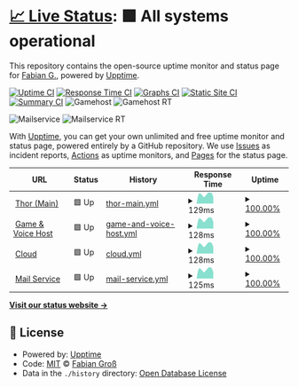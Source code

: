 # [📈 Live Status](https://status.fgross.cloud): <!--live status--> **🟩 All systems operational**

This repository contains the open-source uptime monitor and status page for [Fabian G.](mgservers.xyz), powered by [Upptime](https://github.com/upptime/upptime).

[![Uptime CI](https://github.com/fbigrs/status.fgross.cloud/workflows/Uptime%20CI/badge.svg)](https://github.com/fbigrs/status.fgross.cloud/actions?query=workflow%3A%22Uptime+CI%22)
[![Response Time CI](https://github.com/fbigrs/status.fgross.cloud/workflows/Response%20Time%20CI/badge.svg)](https://github.com/fbigrs/status.fgross.cloud/actions?query=workflow%3A%22Response+Time+CI%22)
[![Graphs CI](https://github.com/fbigrs/status.fgross.cloud/workflows/Graphs%20CI/badge.svg)](https://github.com/fbigrs/status.fgross.cloud/actions?query=workflow%3A%22Graphs+CI%22)
[![Static Site CI](https://github.com/fbigrs/status.fgross.cloud/workflows/Static%20Site%20CI/badge.svg)](https://github.com/fbigrs/status.fgross.cloud/actions?query=workflow%3A%22Static+Site+CI%22)
[![Summary CI](https://github.com/fbigrs/status.fgross.cloud/workflows/Summary%20CI/badge.svg)](https://github.com/fbigrs/status.fgross.cloud/actions?query=workflow%3A%22Summary+CI%22)
![Gamehost](https://img.shields.io/endpoint?url=https%3A%2F%2Fraw.githubusercontent.com%2Ffbigrs%2Fstatus%2Fmaster%2Fapi%2Fgamehost%2Fuptime.json)
![Gamehost RT](https://img.shields.io/endpoint?url=https%3A%2F%2Fraw.githubusercontent.com%2Ffbigrs%2Fstatus%2Fmaster%2Fapi%2Fgamehost%2Fresponse-time.json)

![Mailservice](https://img.shields.io/endpoint?url=https%3A%2F%2Fraw.githubusercontent.com%2Ffbigrs%2Fstatus%2Fmaster%2Fapi%2Fmail-service%2Fuptime.json)
![Mailservice RT](https://img.shields.io/endpoint?url=https%3A%2F%2Fraw.githubusercontent.com%2Ffbigrs%2Fstatus%2Fmaster%2Fapi%2Fmail-service%2Fresponse-time.json)

With [Upptime](https://upptime.js.org), you can get your own unlimited and free uptime monitor and status page, powered entirely by a GitHub repository. We use [Issues](https://github.com/fbigrs/status.fgross.cloud/issues) as incident reports, [Actions](https://github.com/fbigrs/status.fgross.cloud/actions) as uptime monitors, and [Pages](https://status.fgross.cloud) for the status page.

<!--start: status pages-->
<!-- This summary is generated by Upptime (https://github.com/upptime/upptime) -->
<!-- Do not edit this manually, your changes will be overwritten -->
<!-- prettier-ignore -->
| URL | Status | History | Response Time | Uptime |
| --- | ------ | ------- | ------------- | ------ |
| <img alt="" src="https://icons.duckduckgo.com/ip3/null.ico" height="13"> [Thor (Main)](144.76.40.174) | 🟩 Up | [thor-main.yml](https://github.com/fbigrs/status/commits/HEAD/history/thor-main.yml) | <details><summary><img alt="Response time graph" src="./graphs/thor-main/response-time-week.png" height="20"> 129ms</summary><br><a href="https://status.fgross.cloud/history/thor-main"><img alt="Response time 119" src="https://img.shields.io/endpoint?url=https%3A%2F%2Fraw.githubusercontent.com%2Ffbigrs%2Fstatus%2FHEAD%2Fapi%2Fthor-main%2Fresponse-time.json"></a><br><a href="https://status.fgross.cloud/history/thor-main"><img alt="24-hour response time 94" src="https://img.shields.io/endpoint?url=https%3A%2F%2Fraw.githubusercontent.com%2Ffbigrs%2Fstatus%2FHEAD%2Fapi%2Fthor-main%2Fresponse-time-day.json"></a><br><a href="https://status.fgross.cloud/history/thor-main"><img alt="7-day response time 129" src="https://img.shields.io/endpoint?url=https%3A%2F%2Fraw.githubusercontent.com%2Ffbigrs%2Fstatus%2FHEAD%2Fapi%2Fthor-main%2Fresponse-time-week.json"></a><br><a href="https://status.fgross.cloud/history/thor-main"><img alt="30-day response time 121" src="https://img.shields.io/endpoint?url=https%3A%2F%2Fraw.githubusercontent.com%2Ffbigrs%2Fstatus%2FHEAD%2Fapi%2Fthor-main%2Fresponse-time-month.json"></a><br><a href="https://status.fgross.cloud/history/thor-main"><img alt="1-year response time 119" src="https://img.shields.io/endpoint?url=https%3A%2F%2Fraw.githubusercontent.com%2Ffbigrs%2Fstatus%2FHEAD%2Fapi%2Fthor-main%2Fresponse-time-year.json"></a></details> | <details><summary><a href="https://status.fgross.cloud/history/thor-main">100.00%</a></summary><a href="https://status.fgross.cloud/history/thor-main"><img alt="All-time uptime 70.62%" src="https://img.shields.io/endpoint?url=https%3A%2F%2Fraw.githubusercontent.com%2Ffbigrs%2Fstatus%2FHEAD%2Fapi%2Fthor-main%2Fuptime.json"></a><br><a href="https://status.fgross.cloud/history/thor-main"><img alt="24-hour uptime 100.00%" src="https://img.shields.io/endpoint?url=https%3A%2F%2Fraw.githubusercontent.com%2Ffbigrs%2Fstatus%2FHEAD%2Fapi%2Fthor-main%2Fuptime-day.json"></a><br><a href="https://status.fgross.cloud/history/thor-main"><img alt="7-day uptime 100.00%" src="https://img.shields.io/endpoint?url=https%3A%2F%2Fraw.githubusercontent.com%2Ffbigrs%2Fstatus%2FHEAD%2Fapi%2Fthor-main%2Fuptime-week.json"></a><br><a href="https://status.fgross.cloud/history/thor-main"><img alt="30-day uptime 39.83%" src="https://img.shields.io/endpoint?url=https%3A%2F%2Fraw.githubusercontent.com%2Ffbigrs%2Fstatus%2FHEAD%2Fapi%2Fthor-main%2Fuptime-month.json"></a><br><a href="https://status.fgross.cloud/history/thor-main"><img alt="1-year uptime 70.62%" src="https://img.shields.io/endpoint?url=https%3A%2F%2Fraw.githubusercontent.com%2Ffbigrs%2Fstatus%2FHEAD%2Fapi%2Fthor-main%2Fuptime-year.json"></a></details>
| <img alt="" src="https://icons.duckduckgo.com/ip3/null.ico" height="13"> [Game & Voice Host](142.132.249.249) | 🟩 Up | [game-and-voice-host.yml](https://github.com/fbigrs/status/commits/HEAD/history/game-and-voice-host.yml) | <details><summary><img alt="Response time graph" src="./graphs/game-and-voice-host/response-time-week.png" height="20"> 128ms</summary><br><a href="https://status.fgross.cloud/history/game-and-voice-host"><img alt="Response time 121" src="https://img.shields.io/endpoint?url=https%3A%2F%2Fraw.githubusercontent.com%2Ffbigrs%2Fstatus%2FHEAD%2Fapi%2Fgame-and-voice-host%2Fresponse-time.json"></a><br><a href="https://status.fgross.cloud/history/game-and-voice-host"><img alt="24-hour response time 94" src="https://img.shields.io/endpoint?url=https%3A%2F%2Fraw.githubusercontent.com%2Ffbigrs%2Fstatus%2FHEAD%2Fapi%2Fgame-and-voice-host%2Fresponse-time-day.json"></a><br><a href="https://status.fgross.cloud/history/game-and-voice-host"><img alt="7-day response time 128" src="https://img.shields.io/endpoint?url=https%3A%2F%2Fraw.githubusercontent.com%2Ffbigrs%2Fstatus%2FHEAD%2Fapi%2Fgame-and-voice-host%2Fresponse-time-week.json"></a><br><a href="https://status.fgross.cloud/history/game-and-voice-host"><img alt="30-day response time 117" src="https://img.shields.io/endpoint?url=https%3A%2F%2Fraw.githubusercontent.com%2Ffbigrs%2Fstatus%2FHEAD%2Fapi%2Fgame-and-voice-host%2Fresponse-time-month.json"></a><br><a href="https://status.fgross.cloud/history/game-and-voice-host"><img alt="1-year response time 121" src="https://img.shields.io/endpoint?url=https%3A%2F%2Fraw.githubusercontent.com%2Ffbigrs%2Fstatus%2FHEAD%2Fapi%2Fgame-and-voice-host%2Fresponse-time-year.json"></a></details> | <details><summary><a href="https://status.fgross.cloud/history/game-and-voice-host">100.00%</a></summary><a href="https://status.fgross.cloud/history/game-and-voice-host"><img alt="All-time uptime 99.64%" src="https://img.shields.io/endpoint?url=https%3A%2F%2Fraw.githubusercontent.com%2Ffbigrs%2Fstatus%2FHEAD%2Fapi%2Fgame-and-voice-host%2Fuptime.json"></a><br><a href="https://status.fgross.cloud/history/game-and-voice-host"><img alt="24-hour uptime 100.00%" src="https://img.shields.io/endpoint?url=https%3A%2F%2Fraw.githubusercontent.com%2Ffbigrs%2Fstatus%2FHEAD%2Fapi%2Fgame-and-voice-host%2Fuptime-day.json"></a><br><a href="https://status.fgross.cloud/history/game-and-voice-host"><img alt="7-day uptime 100.00%" src="https://img.shields.io/endpoint?url=https%3A%2F%2Fraw.githubusercontent.com%2Ffbigrs%2Fstatus%2FHEAD%2Fapi%2Fgame-and-voice-host%2Fuptime-week.json"></a><br><a href="https://status.fgross.cloud/history/game-and-voice-host"><img alt="30-day uptime 100.00%" src="https://img.shields.io/endpoint?url=https%3A%2F%2Fraw.githubusercontent.com%2Ffbigrs%2Fstatus%2FHEAD%2Fapi%2Fgame-and-voice-host%2Fuptime-month.json"></a><br><a href="https://status.fgross.cloud/history/game-and-voice-host"><img alt="1-year uptime 99.64%" src="https://img.shields.io/endpoint?url=https%3A%2F%2Fraw.githubusercontent.com%2Ffbigrs%2Fstatus%2FHEAD%2Fapi%2Fgame-and-voice-host%2Fuptime-year.json"></a></details>
| <img alt="" src="https://icons.duckduckgo.com/ip3/null.ico" height="13"> [Cloud](142.132.249.249) | 🟩 Up | [cloud.yml](https://github.com/fbigrs/status/commits/HEAD/history/cloud.yml) | <details><summary><img alt="Response time graph" src="./graphs/cloud/response-time-week.png" height="20"> 128ms</summary><br><a href="https://status.fgross.cloud/history/cloud"><img alt="Response time 121" src="https://img.shields.io/endpoint?url=https%3A%2F%2Fraw.githubusercontent.com%2Ffbigrs%2Fstatus%2FHEAD%2Fapi%2Fcloud%2Fresponse-time.json"></a><br><a href="https://status.fgross.cloud/history/cloud"><img alt="24-hour response time 94" src="https://img.shields.io/endpoint?url=https%3A%2F%2Fraw.githubusercontent.com%2Ffbigrs%2Fstatus%2FHEAD%2Fapi%2Fcloud%2Fresponse-time-day.json"></a><br><a href="https://status.fgross.cloud/history/cloud"><img alt="7-day response time 128" src="https://img.shields.io/endpoint?url=https%3A%2F%2Fraw.githubusercontent.com%2Ffbigrs%2Fstatus%2FHEAD%2Fapi%2Fcloud%2Fresponse-time-week.json"></a><br><a href="https://status.fgross.cloud/history/cloud"><img alt="30-day response time 117" src="https://img.shields.io/endpoint?url=https%3A%2F%2Fraw.githubusercontent.com%2Ffbigrs%2Fstatus%2FHEAD%2Fapi%2Fcloud%2Fresponse-time-month.json"></a><br><a href="https://status.fgross.cloud/history/cloud"><img alt="1-year response time 121" src="https://img.shields.io/endpoint?url=https%3A%2F%2Fraw.githubusercontent.com%2Ffbigrs%2Fstatus%2FHEAD%2Fapi%2Fcloud%2Fresponse-time-year.json"></a></details> | <details><summary><a href="https://status.fgross.cloud/history/cloud">100.00%</a></summary><a href="https://status.fgross.cloud/history/cloud"><img alt="All-time uptime 95.44%" src="https://img.shields.io/endpoint?url=https%3A%2F%2Fraw.githubusercontent.com%2Ffbigrs%2Fstatus%2FHEAD%2Fapi%2Fcloud%2Fuptime.json"></a><br><a href="https://status.fgross.cloud/history/cloud"><img alt="24-hour uptime 100.00%" src="https://img.shields.io/endpoint?url=https%3A%2F%2Fraw.githubusercontent.com%2Ffbigrs%2Fstatus%2FHEAD%2Fapi%2Fcloud%2Fuptime-day.json"></a><br><a href="https://status.fgross.cloud/history/cloud"><img alt="7-day uptime 100.00%" src="https://img.shields.io/endpoint?url=https%3A%2F%2Fraw.githubusercontent.com%2Ffbigrs%2Fstatus%2FHEAD%2Fapi%2Fcloud%2Fuptime-week.json"></a><br><a href="https://status.fgross.cloud/history/cloud"><img alt="30-day uptime 100.00%" src="https://img.shields.io/endpoint?url=https%3A%2F%2Fraw.githubusercontent.com%2Ffbigrs%2Fstatus%2FHEAD%2Fapi%2Fcloud%2Fuptime-month.json"></a><br><a href="https://status.fgross.cloud/history/cloud"><img alt="1-year uptime 95.44%" src="https://img.shields.io/endpoint?url=https%3A%2F%2Fraw.githubusercontent.com%2Ffbigrs%2Fstatus%2FHEAD%2Fapi%2Fcloud%2Fuptime-year.json"></a></details>
| <img alt="" src="https://icons.duckduckgo.com/ip3/null.ico" height="13"> [Mail Service](82.165.1.212) | 🟩 Up | [mail-service.yml](https://github.com/fbigrs/status/commits/HEAD/history/mail-service.yml) | <details><summary><img alt="Response time graph" src="./graphs/mail-service/response-time-week.png" height="20"> 125ms</summary><br><a href="https://status.fgross.cloud/history/mail-service"><img alt="Response time 126" src="https://img.shields.io/endpoint?url=https%3A%2F%2Fraw.githubusercontent.com%2Ffbigrs%2Fstatus%2FHEAD%2Fapi%2Fmail-service%2Fresponse-time.json"></a><br><a href="https://status.fgross.cloud/history/mail-service"><img alt="24-hour response time 91" src="https://img.shields.io/endpoint?url=https%3A%2F%2Fraw.githubusercontent.com%2Ffbigrs%2Fstatus%2FHEAD%2Fapi%2Fmail-service%2Fresponse-time-day.json"></a><br><a href="https://status.fgross.cloud/history/mail-service"><img alt="7-day response time 125" src="https://img.shields.io/endpoint?url=https%3A%2F%2Fraw.githubusercontent.com%2Ffbigrs%2Fstatus%2FHEAD%2Fapi%2Fmail-service%2Fresponse-time-week.json"></a><br><a href="https://status.fgross.cloud/history/mail-service"><img alt="30-day response time 114" src="https://img.shields.io/endpoint?url=https%3A%2F%2Fraw.githubusercontent.com%2Ffbigrs%2Fstatus%2FHEAD%2Fapi%2Fmail-service%2Fresponse-time-month.json"></a><br><a href="https://status.fgross.cloud/history/mail-service"><img alt="1-year response time 126" src="https://img.shields.io/endpoint?url=https%3A%2F%2Fraw.githubusercontent.com%2Ffbigrs%2Fstatus%2FHEAD%2Fapi%2Fmail-service%2Fresponse-time-year.json"></a></details> | <details><summary><a href="https://status.fgross.cloud/history/mail-service">100.00%</a></summary><a href="https://status.fgross.cloud/history/mail-service"><img alt="All-time uptime 79.15%" src="https://img.shields.io/endpoint?url=https%3A%2F%2Fraw.githubusercontent.com%2Ffbigrs%2Fstatus%2FHEAD%2Fapi%2Fmail-service%2Fuptime.json"></a><br><a href="https://status.fgross.cloud/history/mail-service"><img alt="24-hour uptime 100.00%" src="https://img.shields.io/endpoint?url=https%3A%2F%2Fraw.githubusercontent.com%2Ffbigrs%2Fstatus%2FHEAD%2Fapi%2Fmail-service%2Fuptime-day.json"></a><br><a href="https://status.fgross.cloud/history/mail-service"><img alt="7-day uptime 100.00%" src="https://img.shields.io/endpoint?url=https%3A%2F%2Fraw.githubusercontent.com%2Ffbigrs%2Fstatus%2FHEAD%2Fapi%2Fmail-service%2Fuptime-week.json"></a><br><a href="https://status.fgross.cloud/history/mail-service"><img alt="30-day uptime 100.00%" src="https://img.shields.io/endpoint?url=https%3A%2F%2Fraw.githubusercontent.com%2Ffbigrs%2Fstatus%2FHEAD%2Fapi%2Fmail-service%2Fuptime-month.json"></a><br><a href="https://status.fgross.cloud/history/mail-service"><img alt="1-year uptime 79.15%" src="https://img.shields.io/endpoint?url=https%3A%2F%2Fraw.githubusercontent.com%2Ffbigrs%2Fstatus%2FHEAD%2Fapi%2Fmail-service%2Fuptime-year.json"></a></details>

<!--end: status pages-->

[**Visit our status website →**](https://status.fgross.cloud)

## 📄 License

- Powered by: [Upptime](https://github.com/upptime/upptime)
- Code: [MIT](./LICENSE) © [Fabian Groß](mgservers.xyz)
- Data in the `./history` directory: [Open Database License](https://opendatacommons.org/licenses/odbl/1-0/)
